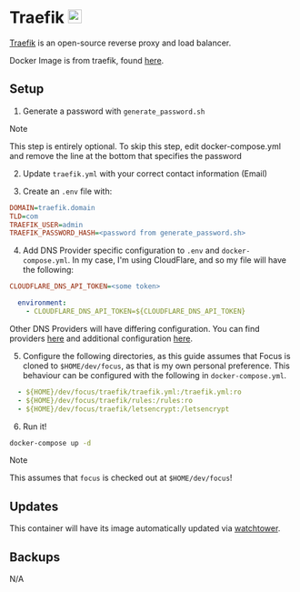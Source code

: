 # Traefik <img src="https://upload.wikimedia.org/wikipedia/commons/1/1b/Traefik.logo.png" width="24">
[Traefik](https://doc.traefik.io/traefik/) is an open-source reverse proxy and load balancer.

Docker Image is from traefik, found [here](https://hub.docker.com/r/traefik/traefik).

## Setup
1. Generate a password with `generate_password.sh`

> [!NOTE]
> This step is entirely optional. To skip this step, edit docker-compose.yml and remove the line
> at the bottom that specifies the password

2. Update `traefik.yml` with your correct contact information (Email)

3. Create an `.env` file with:
```ini
DOMAIN=traefik.domain
TLD=com
TRAEFIK_USER=admin
TRAEFIK_PASSWORD_HASH=<password from generate_password.sh>
```

4. Add DNS Provider specific configuration to `.env` and `docker-compose.yml`. In my case, I'm using CloudFlare, and so my file will have the following:
```ini
CLOUDFLARE_DNS_API_TOKEN=<some token>
```

```yaml
  environment:
    - CLOUDFLARE_DNS_API_TOKEN=${CLOUDFLARE_DNS_API_TOKEN}
```

Other DNS Providers will have differing configuration. You can find providers [here](https://doc.traefik.io/traefik/https/acme/#providers) and additional configuration [here](https://go-acme.github.io/lego/dns/).

5. Configure the following directories, as this guide assumes that Focus is cloned to `$HOME/dev/focus`, as that is my own personal preference. This behaviour can be configured with the following in `docker-compose.yml`.

```yaml
  - ${HOME}/dev/focus/traefik/traefik.yml:/traefik.yml:ro
  - ${HOME}/dev/focus/traefik/rules:/rules:ro
  - ${HOME}/dev/focus/traefik/letsencrypt:/letsencrypt
```

6. Run it!
```bash
docker-compose up -d
```

> [!NOTE]
> This assumes that `focus` is checked out at `$HOME/dev/focus`!

## Updates
This container will have its image automatically updated via [watchtower](https://ryanliu6/focus/watchtower).

## Backups
N/A
